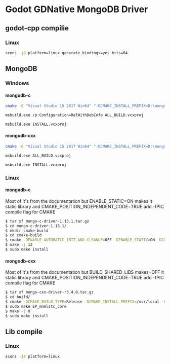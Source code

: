 # Godot GDNative MongoDB Driver

## godot-cpp compilie

### Linux

```bash
scons -j8 platform=linux generate_bindings=yes bits=64
```

## MongoDB

### Windows

#### mongodb-c

```bash
cmake -G "Visual Studio 15 2017 Win64" "-DCMAKE_INSTALL_PREFIX=D:\mongo_driver\mongo_c_driver" "-DENABLE_SSL=WINDOWS" "-DCMAKE_PREFIX_PATH=D:\mongo_driver\mongo_c_driver" "-DENABLE_STATIC=ON" "-DENABLE_EXTRA_ALIGNMENT=OFF" ..

msbuild.exe /p:Configuration=RelWithDebInfo ALL_BUILD.vcxproj

msbuild.exe INSTALL.vcxproj
```

#### mongodb-cxx

```bash
cmake -G "Visual Studio 15 2017 Win64" "-DCMAKE_INSTALL_PREFIX=D:\mongo_driver\mongo_cxx_driver" "-DBSONCXX_POLY_USE_BOOST=1" "-DCMAKE_PREFIX_PATH=D:\mongo_driver\mongo_c_driver" "-DBUILD_SHARED_LIBS=OFF" "-DBOOST_ROOT=D:\mongo_driver\boost_1_69_0" ..

msbuild.exe ALL_BUILD.vcxproj

msbuild.exe INSTALL.vcxproj

```

### Linux

#### mongodb-c

Most of it's from the documentation but ENABLE_STATIC=ON makes it static library and CMAKE_POSITION_INDEPENDENT_CODE=TRUE add -fPIC compile flag for CMAKE

```bash
$ tar xf mongo-c-driver-1.13.1.tar.gz 
$ cd mongo-c-driver-1.13.1/
$ mkdir cmake-build
$ cd cmake-build
$ cmake -DENABLE_AUTOMATIC_INIT_AND_CLEANUP=OFF -DENABLE_STATIC=ON -DCMAKE_POSITION_INDEPENDENT_CODE=TRUE ..
$ make -j 12
$ sudo make install
```

#### mongodb-cxx

Most of it's from the documentation but BUILD_SHARED_LIBS makes=OFF it static library and CMAKE_POSITION_INDEPENDENT_CODE=TRUE add -fPIC compile flag for CMAKE

```bash
$ tar xf mongo-cxx-driver-r3.4.0.tar.gz 
$ cd build/
$ cmake -DCMAKE_BUILD_TYPE=Release -DCMAKE_INSTALL_PREFIX=/usr/local -DBUILD_SHARED_LIBS=OFF -DCMAKE_POSITION_INDEPENDENT_CODE=TRUE ..
$ sudo make EP_mnmlstc_core
$ make -j 8
$ sudo make install
```


## Lib compile

### Linux

```bash
scons -j8 platform=linux
```

